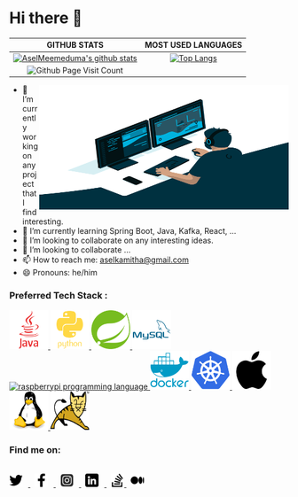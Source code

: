 # Hi there 👋

|GITHUB STATS|MOST USED LANGUAGES|
|:---:|:---:|
|[![AselMeemeduma's github stats](https://github-readme-stats.vercel.app/api?username=AselMeemeduma&hide=issues&count_private=true&show_icons=true&theme=tokyonight)](https://github.com/anuraghazra/github-readme-stats)|[![Top Langs](https://github-readme-stats.vercel.app/api/top-langs/?username=AselMeemeduma&hide=Rich%20Text%20Format,html,css,python,javascript&langs_count=10&layout=compact&theme=tokyonight)](https://github.com/anuraghazra/github-readme-stats)|
|![Github Page Visit Count](https://komarev.com/ghpvc/?username=AselMeemeduma)||

<img align="right" alt="GIF" src="https://github.com/AselMeemeduma/AselMeemeduma/blob/main/resource/images/code.gif?raw=true" width="450" height="225" />

- 🔭 I’m currently working on any project that I find interesting.
- 🌱 I’m currently learning Spring Boot, Java, Kafka, React, ...
- 👯 I’m looking to collaborate on any interesting ideas.
- 👯 I’m looking to collaborate ...
- 📫 How to reach me: aselkamitha@gmail.com
- 😄 Pronouns: he/him

### Preferred Tech Stack :

<a href="https://www.java.com/en/"><img src="https://github.com/AselMeemeduma/AselMeemeduma/blob/main/resource/icon/stack/java.svg" alt="Java" width="70" height="70"/>
          </a>
<a href="https://www.python.org//"><img src="https://github.com/AselMeemeduma/AselMeemeduma/blob/main/resource/icon/stack/python.svg" alt="python" width="70" height="70"/>
        </a>
<a href="https://spring.io/"><img src="https://github.com/AselMeemeduma/AselMeemeduma/blob/main/resource/icon/stack/spring.svg" alt="SpringBoot" width="70" height="70"/>
          </a>
<a href="https://www.mysql.com/">
            <img src="https://github.com/AselMeemeduma/AselMeemeduma/blob/main/resource/icon/stack/mysql.svg" alt="MySQL SQL" width="70" height="70"/>
          </a>
 <a href="https://www.raspberrypi.org/">
          <img src="https://cdn-icons-png.flaticon.com/512/5969/5969184.png" alt="raspberrypi programming language" width="70" height="70"/>
        </a>
<a href="https://www.docker.com/">
          <img src="https://github.com/AselMeemeduma/AselMeemeduma/blob/main/resource/icon/stack/docker.svg" alt="docker" width="70" height="70"/>
        </a>
<a href="https://kubernetes.io/">
          <img src="https://github.com/AselMeemeduma/AselMeemeduma/blob/main/resource/icon/stack/Kubernetes.svg" alt="Kubernetes" width="70" height="70"/>
        </a>
<a href="https://en.wikipedia.org/wiki/MacOS">
          <img src="https://github.com/AselMeemeduma/AselMeemeduma/blob/main/resource/icon/stack/apple-original.svg" alt="apple mac osx" width="70" height="70"/>
        </a>
<a href="https://en.wikipedia.org/wiki/Linux">
          <img src="https://github.com/AselMeemeduma/AselMeemeduma/blob/main/resource/icon/stack/linux.svg" alt="linux" width="70" height="70"/>
        </a>
<a href="https://tomcat.apache.org/">
          <img src="https://github.com/AselMeemeduma/AselMeemeduma/blob/main/resource/icon/stack/tomcat.png" alt="tomcat" width="70" height="70"/>
        </a>



### Find me on:
<br/>
<a href="https://twitter.com/AselMeemeduma">
  <picture>
    <source media="(prefers-color-scheme: light)" srcset="https://github.com/AselMeemeduma/AselMeemeduma/blob/main/resource/icon/dark/twitter.png">
    <source media="(prefers-color-scheme: dark)" srcset="https://github.com/AselMeemeduma/AselMeemeduma/blob/main/resource/icon/light/twitter.png">
    <img width="24" style="margin-right: 10px" alt="AselMeemeduma | Twitter" src="https://github.com/AselMeemeduma/AselMeemeduma/blob/main/resource/icon/dark/twitter.png">
  </picture>
</a>
<span>&nbsp;</span>
<a href="https://www.facebook.com/azel.meemeduma">
  <picture>
    <source media="(prefers-color-scheme: light)" srcset="https://github.com/AselMeemeduma/AselMeemeduma/blob/main/resource/icon/dark/facebook.png">
    <source media="(prefers-color-scheme: dark)" srcset="https://github.com/AselMeemeduma/AselMeemeduma/blob/main/resource/icon/light/facebook.png">
    <img width="24" style="margin-right: 10px" alt="AselMeemeduma | Twitter" src="https://github.com/AselMeemeduma/AselMeemeduma/blob/main/resource/icon/dark/facebook.png">
  </picture>
</a>
<span>&nbsp;</span>
<a href="https://www.instagram.com/asel_meemeduma/?igshid=NTdlMDg3MTY%3D">
  <picture>
    <source media="(prefers-color-scheme: light)" srcset="https://github.com/AselMeemeduma/AselMeemeduma/blob/main/resource/icon/dark/instagram.png">
    <source media="(prefers-color-scheme: dark)" srcset="https://github.com/AselMeemeduma/AselMeemeduma/blob/main/resource/icon/light/instagram.png">
    <img width="24" style="margin-right: 10px" alt="AselMeemeduma | Twitter" src="https://github.com/AselMeemeduma/AselMeemeduma/blob/main/resource/icon/dark/instagram.png">
  </picture>
</a>
<span>&nbsp;</span>
<a href="https://www.linkedin.com/in/asel-meemeduma">
  <picture>
    <source media="(prefers-color-scheme: light)" srcset="https://github.com/AselMeemeduma/AselMeemeduma/blob/main/resource/icon/dark/linkedin.png">
    <source media="(prefers-color-scheme: dark)" srcset="https://github.com/AselMeemeduma/AselMeemeduma/blob/main/resource/icon/light/linkedin.png">
    <img width="24" style="margin-right: 10px" alt="AselMeemeduma | Linkedin" src="https://github.com/AselMeemeduma/AselMeemeduma/blob/main/resource/icon/dark/linkedin.png">
  </picture>
</a>
<span>&nbsp;</span>
<a href="https://stackoverflow.com/users/9610377/asel-meemeduma">
  <picture>
    <source media="(prefers-color-scheme: light)" srcset="https://github.com/AselMeemeduma/AselMeemeduma/blob/main/resource/icon/dark/stackoverflow.png">
    <source media="(prefers-color-scheme: dark)" srcset="https://github.com/AselMeemeduma/AselMeemeduma/blob/main/resource/icon/light/stackoverflow.png">
    <img width="24" alt="AselMeemeduma | Stackoverflow" src="https://github.com/AselMeemeduma/AselMeemeduma/blob/main/resource/icon/dark/stackoverflow.png">
  </picture>
</a>
<span>&nbsp;</span>
<a href="https://aselmeemeduma.medium.com/about">
  <picture>
    <source media="(prefers-color-scheme: light)" srcset="https://github.com/AselMeemeduma/AselMeemeduma/blob/main/resource/icon/dark/medium.png">
    <source media="(prefers-color-scheme: dark)" srcset="https://github.com/AselMeemeduma/AselMeemeduma/blob/main/resource/icon/light/medium.png">
    <img width="24" alt="AselMeemeduma | Medium" src="https://github.com/AselMeemeduma/AselMeemeduma/blob/main/resource/icon/dark/medium.png">
  </picture>
</a>
<br/>

